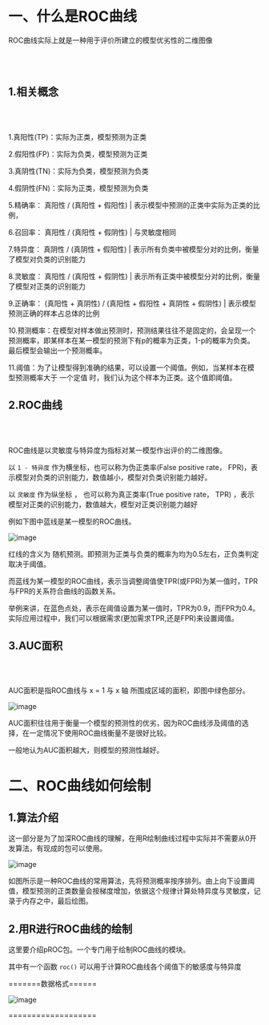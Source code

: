 # 一、什么是ROC曲线

ROC曲线实际上就是一种用于评价所建立的模型优劣性的二维图像

<br></br>

## 1.相关概念

<br></br>

1.真阳性(TP)：实际为正类，模型预测为正类

2.假阳性(FP)：实际为负类，模型预测为正类

3.真阴性(TN)：实际为负类，模型预测为负类

4.假阴性(FN)：实际为正类，模型预测为负类

5.精确率： 真阳性 / (真阳性 + 假阳性) | 表示模型中预测的正类中实际为正类的比例，

6.召回率： 真阳性 / (真阳性 + 假阴性) | 与灵敏度相同

7.特异度： 真阴性 / (真阴性 + 假阳性) | 表示所有负类中被模型分对的比例，衡量了模型对负类的识别能力

8.灵敏度： 真阳性 / (真阳性 + 假阴性) | 表示所有正类中被模型分对的比例，衡量了模型对正类的识别能力

9.正确率： (真阳性 + 真阴性) / (真阳性 + 假阳性 + 真阴性 + 假阴性) | 表示模型预测正确的样本占总体的比例

10.预测概率：在模型对样本做出预测时，预测结果往往不是固定的，会呈现一个预测概率，即某样本在某一模型的预测下有p的概率为正类，1-p的概率为负类。最后模型会输出一个预测概率。

11.阈值：为了让模型得到准确的结果，可以设置一个阈值。例如，当某样本在模型预测概率大于 一个定值 时，我们认为这个样本为正类。这个值即阈值。 

## 2.ROC曲线

<br></br>

ROC曲线是以灵敏度与特异度为指标对某一模型作出评价的二维图像。

以 `1 - 特异度` 作为横坐标，也可以称为伪正类率(False positive rate， FPR)，表示模型对负类的识别能力，数值越小，模型对负类识别能力越好。

以  `灵敏度` 作为纵坐标 ， 也可以称为真正类率(True positive rate， TPR) ，表示模型对正类的识别能力，数值越大，模型对正类识别能力越好

例如下图中蓝线是某一模型的ROC曲线。


![image](https://user-images.githubusercontent.com/102901955/167638460-05012c00-69d3-4272-bfe0-4fee206c42a9.png)


红线的含义为 随机预测。即预测为正类与负类的概率为均为0.5左右，正负类判定取决于阈值。

而蓝线为某一模型的ROC曲线，表示当调整阈值使TPR(或FPR)为某一值时，TPR与FPR的关系符合曲线的函数关系。

举例来讲，在蓝色点处，表示在阈值设置为某一值时，TPR为0.9，而FPR为0.4。实际应用过程中，我们可以根据需求(更加需求TPR,还是FPR)来设置阈值。


## 3.AUC面积
<br></br>

AUC面积是指ROC曲线与 x = 1 与 x 轴 所围成区域的面积，即图中绿色部分。

![image](https://user-images.githubusercontent.com/102901955/167867291-c8deeddf-af02-4f42-bf52-8a7afddff16d.png)

AUC面积往往用于衡量一个模型的预测性的优劣，因为ROC曲线涉及阈值的选择，在一定情况下使用ROC曲线衡量不是很好比较。

一般地认为AUC面积越大，则模型的预测性越好。

# 二、ROC曲线如何绘制

## 1.算法介绍

这一部分是为了加深ROC曲线的理解，在用R绘制曲线过程中实际并不需要从0开发算法，有现成的包可以使用。

![image](https://img-blog.csdnimg.cn/2545fb9435984bc8b54e7ce92e92a398.gif#pic_center)

如图所示是一种ROC曲线的常用算法，先将预测概率按序排列。由上向下设置阈值，模型预测的正类数量会按梯度增加，依据这个规律计算处特异度与灵敏度，记录于内存之中，最后绘图。

## 2.用R进行ROC曲线的绘制

这里要介绍pROC包。一个专门用于绘制ROC曲线的模块。

其中有一个函数 `roc()` 可以用于计算ROC曲线各个阈值下的敏感度与特异度

=======数据格式======

![image](https://user-images.githubusercontent.com/102901955/167880563-cbc141ce-5d9d-403a-91a0-915bc8416601.png)

===================









